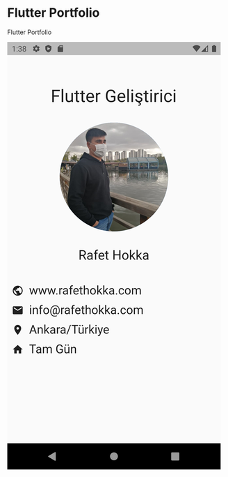 # Flutter Portfolio
 Flutter Portfolio

![Flutter Portfolio](https://raw.githubusercontent.com/rafetcan/Flutter-Portfolio/main/screens.png)
